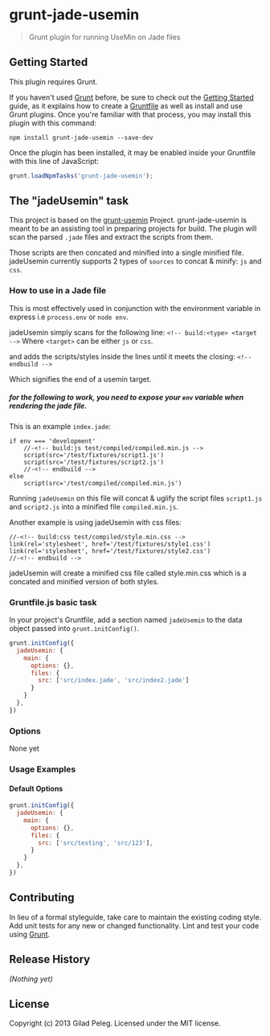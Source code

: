 # grunt-jade-usemin

> Grunt plugin for running UseMin on Jade files

## Getting Started
This plugin requires Grunt.

If you haven't used [Grunt](http://gruntjs.com/) before, be sure to check out the [Getting Started](http://gruntjs.com/getting-started) guide, as it explains how to create a [Gruntfile](http://gruntjs.com/sample-gruntfile) as well as install and use Grunt plugins. Once you're familiar with that process, you may install this plugin with this command:

```shell
npm install grunt-jade-usemin --save-dev
```

Once the plugin has been installed, it may be enabled inside your Gruntfile with this line of JavaScript:

```js
grunt.loadNpmTasks('grunt-jade-usemin');
```

## The "jadeUsemin" task

This project is based on the [grunt-usemin](https://github.com/yeoman/grunt-usemin) Project.
grunt-jade-usemin is meant to be an assisting tool in preparing projects for build.
The plugin will scan the parsed `.jade` files and extract the scripts from them.

Those scripts are then concated and minified into a single minified file.
jadeUsemin currently supports 2 types of `sources` to concat & minify: `js` and `css`.

### How to use in a Jade file

This is most effectively used in conjunction with the environment variable in express
i.e `process.env` or `node env`.

jadeUsemin simply scans for the following line:
`<!-- build:<type> <target -->`
Where `<target>` can be either `js` or `css`.

and adds the scripts/styles inside the lines until it meets the closing:
`<!-- endbuild -->`

Which signifies the end of a usemin target.

##### for the following to work, you need to expose your `env` variable when rendering the jade file.
This is an example `index.jade`:

```jade
if env === 'development'
    //-<!-- build:js test/compiled/compiled.min.js -->
    script(src='/test/fixtures/script1.js')
    script(src='/test/fixtures/script2.js')
    //-<!-- endbuild -->
else
    script(src='/test/compiled/compiled.min.js')
```

Running `jadeUsemin` on this file will concat & uglify the script files `script1.js` and `script2.js`
into a minified file `compiled.min.js`.

Another example is using jadeUsemin with css files:
```
//-<!-- build:css test/compiled/style.min.css -->
link(rel='stylesheet', href='/test/fixtures/style1.css')
link(rel='stylesheet', href='/test/fixtures/style2.css')
//-<!-- endbuild -->
```

jadeUsemin will create a minified css file called style.min.css which is a concated and minified version of both styles.

### Gruntfile.js basic task
In your project's Gruntfile, add a section named `jadeUsemin` to the data object passed into `grunt.initConfig()`.

```js
grunt.initConfig({
  jadeUsemin: {
    main: {
      options: {},
      files: {
        src: ['src/index.jade', 'src/index2.jade']
      }
    }
  },
})
```

### Options
None yet

### Usage Examples

#### Default Options

```js
grunt.initConfig({
  jadeUsemin: {
    main: {
      options: {},
      files: {
        src: ['src/testing', 'src/123'],
      }
    }
  },
})
```

## Contributing
In lieu of a formal styleguide, take care to maintain the existing coding style. Add unit tests for any new or changed functionality. Lint and test your code using [Grunt](http://gruntjs.com/).

## Release History
_(Nothing yet)_

## License
Copyright (c) 2013 Gilad Peleg. Licensed under the MIT license.
